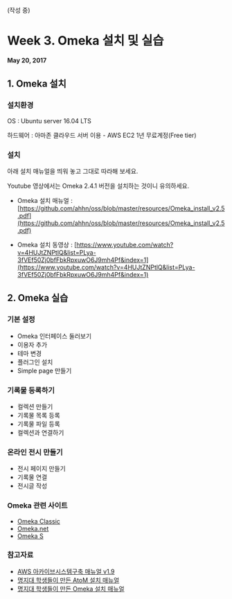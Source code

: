 (작성 중)
# Week 3. Omeka 설치 및 실습
**May 20, 2017**

## 1. Omeka 설치
### 설치환경
OS : Ubuntu server 16.04 LTS

하드웨어 : 아마존 클라우드 서버 이용 - AWS EC2 1년 무료계정(Free tier)


### 설치
아래 설치 매뉴얼을 띄워 놓고 그대로 따라해 보세요.

Youtube 영상에서는 Omeka 2.4.1 버전을 설치하는 것이니 유의하세요.

- Omeka 설치 매뉴얼 : [https://github.com/ahhn/oss/blob/master/resources/Omeka_install_v2.5.pdf](https://github.com/ahhn/oss/blob/master/resources/Omeka_install_v2.5.pdf)

- Omeka 설치 동영상 : [https://www.youtube.com/watch?v=4HUJtZNPtlQ&list=PLya-3fVEf50Zj0bfFbkRpxuwO6J9mh4Pf&index=1](https://www.youtube.com/watch?v=4HUJtZNPtlQ&list=PLya-3fVEf50Zj0bfFbkRpxuwO6J9mh4Pf&index=1)

## 2. Omeka 실습
### 기본 설정
- Omeka 인터페이스 둘러보기
- 이용자 추가
- 테마 변경
- 플러그인 설치
- Simple page 만들기

### 기록물 등록하기
- 컬렉션 만들기
- 기록물 목록 등록 
- 기록물 파일 등록
- 컬렉션과 연결하기

### 온라인 전시 만들기
- 전시 페이지 만들기
- 기록물 연결
- 전시글 작성


### Omeka 관련 사이트
- [Omeka Classic](http://omeka.org)
- [Omeka.net](http://omeka.net)
- [Omeka S](http://omeka.net)


### 참고자료
- [AWS 아카이브시스템구축 매뉴얼 v1.9](https://github.com/ahhn/oss/blob/master/resources/AWS_v1.9.pdf)
- [명지대 학생들이 만든 AtoM 설치 매뉴얼](https://github.com/ahhn/oss/blob/master/resources/MJU_AtoM%20%E1%84%89%E1%85%A5%E1%86%AF%E1%84%8E%E1%85%B5%20%E1%84%86%E1%85%A7%E1%86%BC%E1%84%85%E1%85%A7%E1%86%BC%E1%84%8B%E1%85%A5(20170511).txt)
- [명지대 학생들이 만든 Omeka 설치 매뉴얼 ](https://github.com/ahhn/oss/blob/master/resources/MJU_AtoM%20%E1%84%89%E1%85%A5%E1%86%AF%E1%84%8E%E1%85%B5%20%E1%84%86%E1%85%A7%E1%86%BC%E1%84%85%E1%85%A7%E1%86%BC%E1%84%8B%E1%85%A5(20170511).txt)
